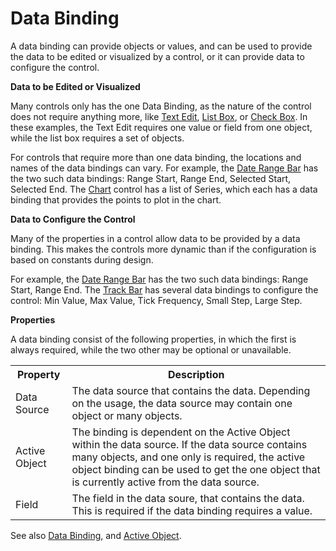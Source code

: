 # Data Binding

A data binding can provide objects or values, and can be used to provide the data to be edited or visualized by a control, or it can provide data to configure the control.

**Data to be Edited or Visualized**

Many controls only has the one Data Binding, as the nature of the control does not require anything more, like [Text Edit](../../developers/defining-an-app-model/user-interface/forms/views/desktop-controls/text-and-number-controls.md#text-edit), [List Box](../../developers/defining-an-app-model/user-interface/forms/views/desktop-controls/list-and-lookup-controls.md#list-box), or [Check Box](../../developers/defining-an-app-model/user-interface/forms/views/desktop-controls/button-controls.md#check-box). In these examples, the Text Edit requires one value or field from one object, while the list box requires a set of objects.

For controls that require more than one data binding, the locations and names of the data bindings can vary. For example, the [Date Range Bar](../../developers/defining-an-app-model/user-interface/forms/views/desktop-controls/time-and-date-controls.md#date-range-bar) has the two such data bindings: Range Start, Range End, Selected Start, Selected End. The [Chart](../../developers/defining-an-app-model/user-interface/forms/views/desktop-controls/reporting-and-visualization-controls/chart/index.md) control has a list of Series, which each has a data binding that provides the points to plot in the chart.

**Data to Configure the Control**

Many of the properties in a control allow data to be provided by a data binding. This makes the controls more dynamic than if the configuration is based on constants during design.

For example, the [Date Range Bar](../../developers/defining-an-app-model/user-interface/forms/views/desktop-controls/time-and-date-controls.md#date-range-bar) has the two such data bindings: Range Start, Range End. The [Track Bar](../../developers/defining-an-app-model/user-interface/forms/views/desktop-controls/button-controls.md#track-bar) has several data bindings to configure the control: Min Value, Max Value, Tick Frequency, Small Step, Large Step.

**Properties**

A data binding consist of the following properties, in which the first is always required, while the two other may be optional or unavailable.

<table style="WIDTH: 100%">

<tbody>

<tr>

<th>Property</th>

<th>Description</th>

</tr>

<tr>

<td>Data Source</td>

<td>The data source that contains the data. Depending on the usage, the data source may contain one object or many objects.</td>

</tr>

<tr>

<td>Active Object</td>

<td>The binding is dependent on the Active Object within the data source. If the data source contains many objects, and one only is required, the active object binding can be used to get the one object that is currently active from the data source.</td>

</tr>

<tr>

<td>Field</td>

<td>The field in the data soure, that contains the data. This is required if the data binding requires a value.</td>

</tr>

</tbody>

</table>

See also [Data Binding](../../developers/defining-an-app-model/common-concepts/data-binding.md), and [Active Object](../../developers/defining-an-app-model/common-concepts/active-object.md).